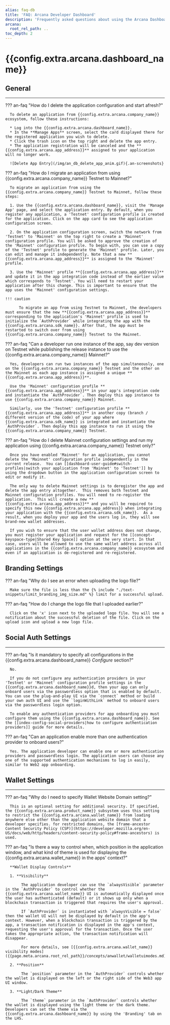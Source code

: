 ```yaml
---
alias: faq-db
title: 'FAQ: Arcana Developer Dashboard'
description: 'Frequently asked questions about using the Arcana Dashboard to register their apps, get a unique clientId, configure the app auth providers etc.'
arcana:
  root_rel_path: ..
toc_depth: 2
---
```


# {{config.extra.arcana.dashboard_name}}

## General

---

??? an-faq "How do I delete the application configuration and start afresh?"

      To delete an application from {{config.extra.arcana.company_name}} ecosystem, follow these instructions:

      * Log into the {{config.extra.arcana.dashboard_name}}.
      * In the **Manage Apps** screen, select the card displayed there for the registered application you wish to delete.
      * Click the trash icon on the top right and delete the app entry.
      * The application registration will be canceled and the **{{config.extra.arcana.app_address}}** assigned to your application will no longer work.

      ![Delete App Entry](/img/an_db_delete_app_anim.gif){.an-screenshots}

??? an-faq "How do I migrate an application from using {{config.extra.arcana.company_name}} Testnet to Mainnet?"

      To migrate an application from using the {{config.extra.arcana.company_name}} Testnet to Mainnet, follow these steps:

      1. Use the {{config.extra.arcana.dashboard_name}}, visit the 'Manage App' page, and select the application entry. By default, when you register any application, a 'Testnet' configuration profile is created for the application. Click on the app card to see the application configuration screen.

      2. On the application configuration screen, switch the network from 'Testnet' to 'Mainnet' on the top right to create a 'Mainnet' configuration profile. You will be asked to approve the creation of the 'Mainnet' configuration profile. To begin with, you can use a copy of the 'Testnet' profile to generate the 'Mainnet' profile. Later, you can edit and manage it independently. Note that a new **{{config.extra.arcana.app_address}}** is assigned to the 'Mainnet' profile.

      3. Use the 'Mainnet' profile **{{config.extra.arcana.app_address}}** and update it in the app integration code instead of the earlier value which corresponds to 'Testnet'. You will need to restart your application after this change. This is important to ensure that the app uses the 'Mainnet' configuration settings.

    !!! caution

          To migrate an app from using Testnet to Mainnet, the developers must ensure that the new **{{config.extra.arcana.app_address}}** corresponding to the application's 'Mainnet' profile is used to initialize the `AuthProvider` while integrating the app with the {{config.extra.arcana.sdk_name}}. After that, the app must be restarted to switch over from using {{config.extra.arcana.company_name}} Testnet to the Mainnet. 

??? an-faq "Can a developer run one instance of the app, say dev version on Testnet while publishing the release instance to use the {{config.extra.arcana.company_name}} Mainnet?"

      Yes, developers can run two instances of the app simultaneously, one on the {{config.extra.arcana.company_name}} Testnet and the other on the Mainnet as each app instance is assigned a unique **{{config.extra.arcana.app_address}}**. 
      
      Use the 'Mainnet' configuration profile **{{config.extra.arcana.app_address}}** in your app's integration code and instantiate the `AuthProvider`. Then deploy this app instance to use {{config.extra.arcana.company_name}} Mainnet. 
      
      Similarly, use the 'Testnet' configuration profile **{{config.extra.arcana.app_address}}** in another copy (branch / different version of the code) of your app where {{config.extra.arcana.sdk_name}} is integrated and instantiate the `AuthProvider`. Then deploy this app instance to run it using the {{config.extra.arcana.company_name}} Testnet.

??? an-faq "How do I delete Mainnet configuration settings and run my application using {{config.extra.arcana.company_name}} Testnet only?"

      Once you have enabled 'Mainnet' for an application, you cannot delete the 'Mainnet' configuration profile independently in the current release.  You can [[dashboard-user-guide#switch-profiles|switch your application from 'Mainnet' to 'Testnet']] by using the dropdown button in the application configuration screen to edit or modify it. 

      The only way to delete Mainnet settings is to deregister the app and delete the app entry altogether.  This removes both Testnet and Mainnet configuration profiles. You will need to re-register the application.  This will create a new **{{config.extra.arcana.app_address}}** and you will be required to specify this new {{config.extra.arcana.app_address}} when integrating your application with the {{config.extra.arcana.sdk_name}}.  As a result, when you deploy your app and the users log in, they will see brand-new wallet addresses. 
      
      If you wish to ensure that the user wallet address does not change, you must register your application and request for the [[concept-keyspace-type|Shared Key Space]] option at the very start. In that case, users will be allowed to use the same wallet address across all applications in the {{config.extra.arcana.company_name}} ecosystem and even if an application is de-registered and re-registered.

## Branding Settings

??? an-faq "Why do I see an error when uploading the logo file?"

      Make sure the file is less than the {% include "./text-snippets/limit_branding_img_size.md" %} limit for a successful upload.

??? an-faq "How do I change the logo file that I uploaded earlier?"

      Click on the 'x' icon next to the uploaded logo file. You will see a notification about the successful deletion of the file. Click on the upload icon and upload a new logo file.

## Social Auth Settings

---

??? an-faq "Is it mandatory to specify all configurations in the {{config.extra.arcana.dashboard_name}} *Configure* section?"

      No.
      
      If you do not configure any authentication providers in your 'Testnet' or 'Mainnet' configuration profile settings in the {{config.extra.arcana.dashboard_name}}d, then your app can only onboard users via the passwordless option that is enabled by default. You can use the plug-and-play UI via the `connect` method or build your own auth UI and use the `loginWithLink` method to onboard users via the passwordless login option.
      
      To enable any authentication providers for app onboarding you must configure them using the {{config.extra.arcana.dashboard_name}}. See the [[index-config-social-providers|how to configure authentication providers]] guide for more details.

??? an-faq "Can an application enable more than one authentication provider to onboard users?"  

      Yes. The application developer can enable one or more authentication providers and passwordless login. The application users can choose any one of the supported authentication mechanisms to log in easily, similar to Web2 app onboarding.


## Wallet Settings

---

??? an-faq "Why do I need to specify Wallet Website Domain setting?"

      This is an optional setting for additional security. If specified, the {{config.extra.arcana.product_name}} subsystem uses this setting to restrict the {{config.extra.arcana.wallet_name}} from loading anywhere else other than the application website domain that a developer specifies. for restricted domains, the [frame-ancestor Content Security Policy (CSP)](https://developer.mozilla.org/en-US/docs/web/http/headers/content-security-policy#frame-ancestors) is used.

??? an-faq "Is there a way to control when, which position in the application window, and what kind of theme is used for displaying the {{config.extra.arcana.wallet_name}} in the apps' context?"

      **Wallet Display Controls**

      1. **Visibility** 
      
           The application developer can use the `alwaysVisible` parameter in the `AuthProvider` to control whether the {{config.extra.arcana.wallet_name}} UI is automatically displayed once the user has authenticated (default) or it shows up only when a blockchain transaction is triggered that requires the user's approval.

           If `AuthProvider` is instantiated with `alwaysVisible = false` then the wallet UI will not be displayed by default in the app's context. However, when a blockchain transaction is triggered by the app, a transaction notification is displayed in the app's context, requesting the user's approval for the transaction. Once the user takes the appropriate action, the transaction notification will disappear.

           For more details, see [{{config.extra.arcana.wallet_name}} visibility modes]({{page.meta.arcana.root_rel_path}}/concepts/anwallet/walletuimodes.md)

      2. **Position**

           The `position` parameter in the `AuthProvider` controls whether the wallet is displayed on the left or the right side of the Web3 app UI window.

      3. **Light/Dark Theme**

           The `theme` parameter in the `AuthProvider` controls whether the wallet is displayed using the light theme or the dark theme.  Developers can set the theme via the {{config.extra.arcana.dashboard_name}} by using the 'Branding' tab on the LHS.
